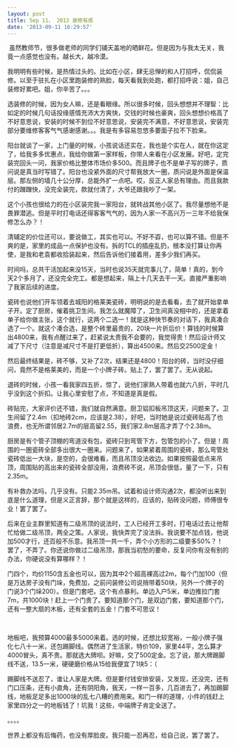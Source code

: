 ```yaml
---
layout: post
title: Sep 11， 2013 装修有感
date: '2013-09-11 16:29:57'
---
```



 虽然教师节，很多做老师的同学们铺天盖地的晒鲜花。但是因为与我太无关，我竟一点感觉也没有。越长大，越冷漠。

我明明有些时候，是热情过头的。比如在小区，肆无忌惮的和人打招呼，侃侃装修。以至于驻扎在小区里跑装修的熟脸，每天看我到处跑，都打招呼说：姐，自己装修好累吧。姐，你辛苦了。。。

选装修的时候，因为女人嘛，还是看眼缘。所以很多时候，回头想想并不理智：比如定的时候几句话投缘感情充沛大方爽快，交钱的时候也豪爽，回头想想价格高了不好意思说，安装的时候不到位不好意思说，安装完不满意，不好意思说，安装完部分要维修客客气气感谢感谢。。。我是有多容易忽悠多要面子拉不下脸来。

阳台就谈了一家，上门量的时候，小孩说话还实在，我也是个实在人，就在你这定了，给我多多优惠点，我给你做第一家样板，你带人来看在小区发展。好吧，定完装完回头一问，我家价格比整体市场价多500。而且牌子也不是单子写的牌子，质问说是真当时写错了。阳台也没紧外面的尺寸帮我放大一圈，质问说是外面是保温层。那左侧的墙几十公分厚，总能外扩一点吧。哎，反正人家总有理由。而且我款付的蹭蹭快，没完全装完，款就付清了，大爷还跟我吵了一架。

这个小孩也很给力的在小区装完我一家阳台，就转战其他小区了。我尽量想他不是畏罪潜逃。但是平时打电话还得客客气气的，因为人家一不高兴万一三年不给我保修怎么办？！

清辅定的价位还可以，要说做工，其实也可以。不好不孬，也可以算不错。但是不爽的是，家里的成品一点保护也没有。拆的TCL的插座乱扔，根本没打算让你再使，是我和老袁都收拾装起来，然后告诉他们接着用，差多少我们再买。

时间吗，总共干活加起来没15天，当时也说35天就完事儿了，简单！真的，到今天2个多月了，还没完全完工。都是想起来，隔上十几天去干一天。直接严重影响了我家后续的进度。

瓷砖也说他们开车领着去城阳的格莱美瓷砖，明明说的是去看看，去了就开始拿单子开。定了厨房，催着挑卫生间。我怎么就魔障了，卫生间真没相中的，还是拿着单子给你做主张，这个就行，这两个二选一！就是这种快节奏的对话下，我真凑合选了一个。就这个凑合选，是整个砖里最贵的，20块一片折后价！算钱的时候算出4800来，我有点醒过来了，赶紧说太贵我不会要的，我觉得贵！然后设计师又减了下尺寸（注意是减尺寸不是打更低折），算出4500来。然后交2500定金！

然后最终结果是，砖不够，又补了2次，结果还是4800！阳台的砖，当时没仔细问，竟然不是格莱美的，而是一个小牌子砖。贴上了，罢了罢了。无从说起。

退砖的时候，小孩一看我家四五折，惊了，说他们家熟人带着也就六八折，平时几乎没到这个折扣。让我心里安慰了点，不知道是真是假。

砖贴完，大家评价还不错，我们就自然满意。厨卫铝扣板吊顶这天，问题来了。卫生间留了2.4m（扣地砖2cm，应该是2.38），好吧，当时她是说过瓷砖贴高了也浪费，也无所谓邻居2.7m的层高留2.55，我们家2.8m层高才弄了个2.38m。

厨房是有个管子顶棚的弯道没有包，瓷砖只到弯管下方，包管包的小了。但是！周围的一圈瓷砖全部多出很大一圈来。问题来了，如果紧着周围的瓷砖，那么弯管处瓷砖低出一大块，是空的，会很难看，而且吊顶没法收边。如果按照最低点来吊顶，周围贴的高出来的瓷砖全部没用，浪费砖不说，吊顶会很低，量了一下，只有2.35m。

有补救办法吗，几乎没有。只能2.35m吊。试着和设计师沟通2次，都没听出来到底是什么道理，但是义正言辞，那个就是这样的，应该的，贴砖没问题，师傅很专业！罢了罢了。

后来在业主群里知道有二级吊顶的说法时，工人已经开工多时，打电话过去让他帮忙给做二级吊顶，两全之策。人家说，我快弄完了没法拆。我说要不加点钱，他说加500才行，还百般不乐意。我吊顶一共一千，弄个小方形的二级要多50%？！罢了，不弄了。你还说你做过二级吊顶，那我当初愁的要命，反复问你有没有别的办法，你硬说没有算哪样？！

门四个，均价1150含五金也可以，因为其中2个超高裸高过2m，每个门加100（但是万达房子没有门垛，免费加，之前问装修公司说捎带着50块，另外一个牌子的门说3个门垛200）。但是门套吧，这个有点暴利。单边入户5米，单边推拉门套7m，共1000块！赶上一个门贵了。要知道那个门，是双边门套，要知道那个门，还有一整大扇的木板，还有全套的五金！门套不可思议！

 

地板吧，我预算4000最多5000来着。选的时候，还想比较宽裕，一般小牌子强化七八十一米，还包踢脚线。偶然进了生活家，特价109，家里44平，怎么算才4000冒头，真不贵。那就选大牌呗。好嘛，交了500定金。忘了说，那大牌踢脚线不送，13.5一米，硬硬磨价格从15给我便宜了1块5：（

踢脚线不送忍了，谁让人家是大牌。但是要付钱安排安装，又发现，还没完，还有门口压条，还有小直角，还有阴阳角，我天，一样一百多，几百进去了，再加踢脚线，地板足足多出1000块的乱七八糟的费用来。和门一样的道理，小件的钱赶上家里四分之一的地板钱了！坑我！这些，中端牌子肯定全送了。

。。。。

世界上都没有后悔药，也没有厚脸皮。我只能一忍再忍，给自己说，罢了罢了。

 


